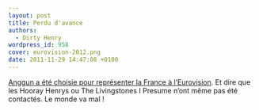 ```yaml
---
layout: post
title: Perdu d'avance
authors:
  - Dirty Henry
wordpress_id: 958
cover: eurovision-2012.png
date: 2011-11-29 14:47:08 +0100
---
```


[Anggun a été choisie pour représenter la France à l’Eurovision](http://www.emarketool.fr/eurovision-anggun/).
Et dire que les Hooray Henrys ou The Livingstones I Presume n’ont même pas été
contactés. Le monde va mal !
